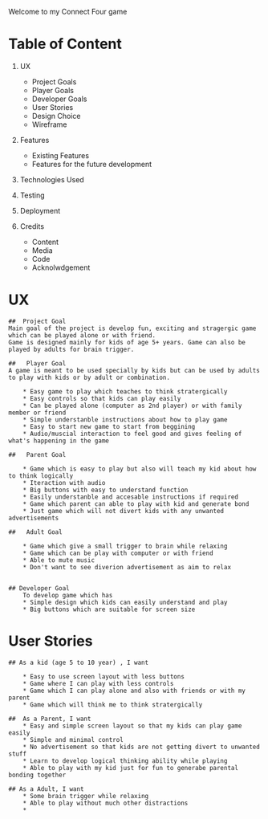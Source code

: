 Welcome to my Connect Four game

#   Table of Content

 1. UX
    *   Project Goals
    *   Player Goals
    *   Developer Goals
    *   User Stories
    *   Design Choice
    *   Wireframe

 2. Features
    *   Existing Features
    *   Features for the future development

3.  Technologies Used

4.  Testing

5. Deployment

6. Credits
    *   Content
    *   Media
    *   Code
    *   Acknolwdgement  

 # UX

    ##  Project Goal
    Main goal of the project is develop fun, exciting and stragergic game which can be played alone or with friend.
    Game is designed mainly for kids of age 5+ years. Game can also be played by adults for brain trigger.

    ##   Player Goal
    A game is meant to be used specially by kids but can be used by adults to play with kids or by adult or combination.
    
        * Easy game to play which teaches to think stratergically 
        * Easy controls so that kids can play easily
        * Can be played alone (computer as 2nd player) or with family member or friend
        * Simple understanble instructions about how to play game
        * Easy to start new game to start from beggining
        * Audio/muscial interaction to feel good and gives feeling of what's happening in the game

    ##   Parent Goal

        * Game which is easy to play but also will teach my kid about how to think logically
        * Iteraction with audio
        * Big buttons with easy to understand function
        * Easily understanble and accesable instructions if required
        * Game which parent can able to play with kid and generate bond
        * Just game which will not divert kids with any unwanted advertisements

    ##   Adult Goal

        * Game which give a small trigger to brain while relaxing
        * Game which can be play with computer or with friend
        * Able to mute music
        * Don't want to see diverion advertisement as aim to relax
       

    ## Developer Goal
        To develop game which has
        * Simple design which kids can easily understand and play
        * Big buttons which are suitable for screen size 
        


# User Stories

    ## As a kid (age 5 to 10 year) , I want

        * Easy to use screen layout with less buttons
        * Game where I can play with less controls
        * Game which I can play alone and also with friends or with my parent
        * Game which will think me to think stratergically

    ##  As a Parent, I want
        * Easy and simple screen layout so that my kids can play game easily
        * Simple and minimal control 
        * No advertisement so that kids are not getting divert to unwanted stuff
        * Learn to develop logical thinking ability while playing
        * Able to play with my kid just for fun to generabe parental bonding together
    
    ## As a Adult, I want
        * Some brain trigger while relaxing
        * Able to play without much other distractions
        * 
